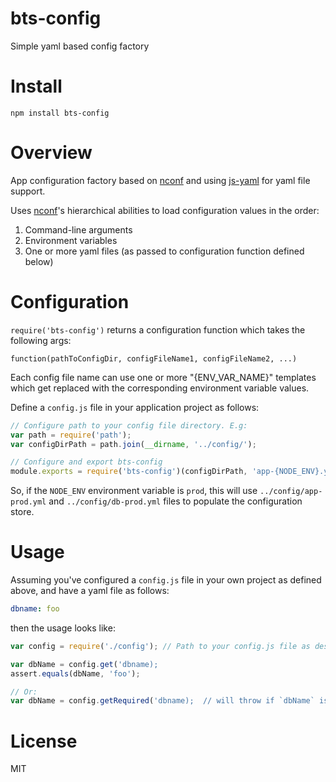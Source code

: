 bts-config
==========

Simple yaml based config factory

# Install

```
npm install bts-config
```

# Overview

App configuration factory based on [nconf](https://github.com/indexzero/nconf) and using 
[js-yaml](https://github.com/nodeca/js-yaml) for yaml file support.

Uses [nconf](https://github.com/indexzero/nconf)'s hierarchical abilities to load configuration values in the order:
 
1. Command-line arguments
2. Environment variables
3. One or more yaml files (as passed to configuration function defined below)

# Configuration

`require('bts-config')` returns a configuration function which takes the following args:
 
`function(pathToConfigDir, configFileName1, configFileName2, ...)`

Each config file name can use one or more "{ENV_VAR_NAME}" templates which get replaced with the corresponding 
environment variable values.

Define a `config.js` file in your application project as follows:
 
```js
// Configure path to your config file directory. E.g:
var path = require('path');
var configDirPath = path.join(__dirname, '../config/');

// Configure and export bts-config
module.exports = require('bts-config')(configDirPath, 'app-{NODE_ENV}.yml', 'db-{NODE_ENV}.yml');
```

So, if the `NODE_ENV` environment variable is `prod`, this will use `../config/app-prod.yml` and `../config/db-prod.yml` 
files to populate the configuration store.

# Usage

Assuming you've configured a `config.js` file in your own project as defined above, and have a yaml file as follows:
 
```yaml
dbname: foo
```

then the usage looks like:

```js
var config = require('./config'); // Path to your config.js file as described above

var dbName = config.get('dbname);
assert.equals(dbName, 'foo');

// Or:
var dbName = config.getRequired('dbname);  // will throw if `dbName` is falsy

```


# License

MIT
